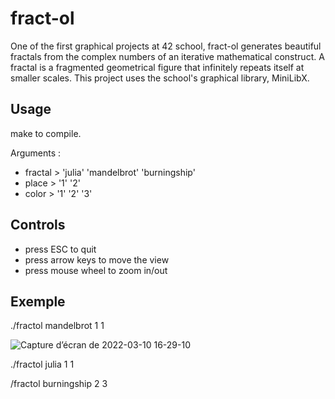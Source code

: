 # fract-ol

One of the first graphical projects at 42 school, fract-ol generates beautiful fractals from the complex numbers of an iterative mathematical construct. A fractal is a fragmented geometrical figure that infinitely repeats itself at smaller scales. This project uses the school's graphical library, MiniLibX.


## Usage

make to compile.

Arguments :
- fractal > 'julia' 'mandelbrot' 'burningship'
- place > '1' '2'
- color > '1' '2' '3'

## Controls

- press ESC to quit
- press arrow keys to move the view
- press mouse wheel to zoom in/out

## Exemple

./fractol mandelbrot 1 1

![Capture d’écran de 2022-03-10 16-29-10](https://github.com/bperraud/fract-ol/assets/93911934/9e5f8c6b-c6f3-45f1-be45-8e9d525e68e2)

./fractol julia 1 1

/fractol burningship 2 3

